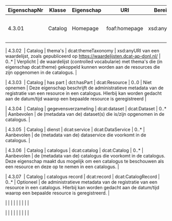 
| EigenschapNr | Klasse  | Eigenschap          | URI                | Bereik                                                                                       | Cardinaliteit | Gebruik      | Definitie                                                                                                                                                                                                |
|--------------|---------|---------------------|--------------------|----------------------------------------------------------------------------------------------|---------------|--------------|----------------------------------------------------------------------------------------------------------------------------------------------------------------------------------------------------------|
| 4.3.01       | Catalog | Homepage            | foaf:homepage      | xsd:anyURI                                                                                   | 1..1          | Verplicht    | de homepage van de catalogus.                                                                                                                                                                            |

| 4.3.02       | Catalog | thema's             | dcat:themeTaxonomy | xsd:anyURI van een waardelijst, zoals gepubliceerd op https://waardelijsten.dcat-ap-donl.nl/ | 0..*          | Verplicht    | de waardelijst (controlled vocabularie) met thema's die (in eigenschap dcat:theme) gekoppeld kunnen worden aan de resources die zijn opgenomen in de catalogus.                                          |

| 4.3.03       | Catalog | has part            | dct:hasPart        | dcat:Resource                                                                                | 0..0          | Niet opnemen | Deze eigenschap beschrijft de administratieve metadata van de registratie van een resource in een catalogus. HIerbij kan worden gedacht aan de datum/tijd waarop een bepaalde resource is geregistreerd  |

| 4.3.04       | Catalog | gegevensverzameling | dcat:dataset       | dcat:Dataset                                                                                 | 0..*          | Aanbevolen   | de (metadata van de) dataset(s) die is/zijn opgenomen in de catalogus.                                                                                                                                   |

| 4.3.05       | Catalog | dienst              | dcat:service       | dcat:DataService                                                                             | 0..*          | Aanbevolen   | de (metadata van de) dataservice die voorkomt in de catalogus.                                                                                                                                           |

| 4.3.06       | Catalog | catalogus           | dcat:catalog       | dcat:Catalog                                                                                 | 0..*          | Aanbevolen   | de (metadata van de) catalogus die voorkomt in de catalogus. Deze eigenschap maakt dus mogelijk om een catalogus te beschouwen als een resource en deze op te nemen in een catalogus.                    |

| 4.3.07       | Catalog | catalogus record    | dcat:record        | dcat:CatalogRecord                                                                           | 0..*          | Optioneel    | de administratieve metadata van de registratie van een resource in een catalogus. HIerbij kan worden gedacht aan de datum/tijd waarop een bepaalde resource is geregistreerd.                            |

|              |         |                     |                    |                                                                                              |               |              |                                                                                                                                                                                                          |

|              |         |                     |                    |                                                                                              |               |              |                                                                                                                                                                                                          |
